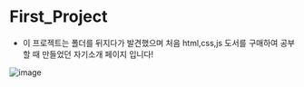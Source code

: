 # First_Project

- 이 프로젝트는 폴더를 뒤지다가 발견했으며 처음 html,css,js 도서를 구매하여 공부할 때 만들었던 자기소개 페이지 입니다!

![image](https://github.com/OhHyukJun/First_Project/assets/90260242/5f22e3c2-4cbb-4996-b888-903aa3bc1a12)
